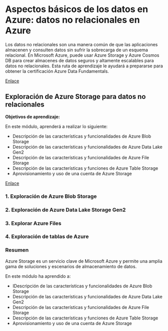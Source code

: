 # Aspectos básicos de los datos en Azure: datos no relacionales en Azure

Los datos no relacionales son una manera común de que las aplicaciones almacenen y consulten datos sin sufrir la sobrecarga de un esquema relacional. En Microsoft Azure, puede usar Azure Storage y Azure Cosmos DB para crear almacenes de datos seguros y altamente escalables para datos no relacionales. Esta ruta de aprendizaje le ayudará a prepararse para obtener la certificación Azure Data Fundamentals.

[Enlace](https://learn.microsoft.com/es-es/training/paths/azure-data-fundamentals-explore-non-relational-data/)

## Exploración de Azure Storage para datos no relacionales

**Objetivos de aprendizaje:**

En este módulo, aprenderá a realizar lo siguiente:

* Descripción de las características y funcionalidades de Azure Blob Storage
* Descripción de las características y funcionalidades de Azure Data Lake Gen2
* Descripción de las características y funcionalidades de Azure File Storage
* Descripción de las características y funciones de Azure Table Storage
* Aprovisionamiento y uso de una cuenta de Azure Storage

[Enlace](https://learn.microsoft.com/es-es/training/modules/explore-provision-deploy-non-relational-data-services-azure/1-introduction)

### 1. Exploración de Azure Blob Storage

### 2. Exploración de Azure Data Lake Storage Gen2

### 3. Explorar Azure Files

### 4. Exploración de tablas de Azure

### Resumen

Azure Storage es un servicio clave de Microsoft Azure y permite una amplia gama de soluciones y escenarios de almacenamiento de datos.

En este módulo ha aprendido a:

* IDescripción de las características y funcionalidades de Azure Blob Storage
* Descripción de las características y funcionalidades de Azure Data Lake Gen2
* Descripción de las características y funcionalidades de Azure File Storage
* Descripción de las características y funciones de Azure Table Storage
* Aprovisionamiento y uso de una cuenta de Azure Storage
